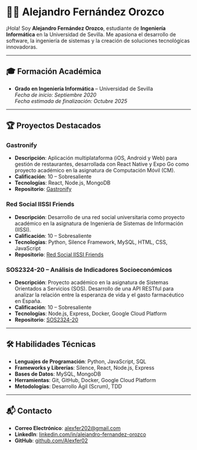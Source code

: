# 👨‍💻 Alejandro Fernández Orozco

¡Hola! Soy **Alejandro Fernández Orozco**, estudiante de **Ingeniería Informática** en la Universidad de Sevilla. Me apasiona el desarrollo de software, la ingeniería de sistemas y la creación de soluciones tecnológicas innovadoras.

---

## 🎓 Formación Académica

- **Grado en Ingeniería Informática** – Universidad de Sevilla  
  *Fecha de inicio: Septiembre 2020*  
  *Fecha estimada de finalización: Octubre 2025*

---

## 🏆 Proyectos Destacados

### **Gastronify**
- **Descripción**: Aplicación multiplataforma (iOS, Android y Web) para gestión de restaurantes, desarrollada con React Native y Expo Go como proyecto académico en la asignatura de Computación Móvil (CM).
- **Calificación**: 10 – Sobresaliente
- **Tecnologías**: React, Node.js, MongoDB
- **Repositorio**: [Gastronify](https://github.com/jorgefl8/Gastronify)

### **Red Social IISSI Friends**
- **Descripción**: Desarrollo de una red social universitaria como proyecto académico en la asignatura de Ingeniería de Sistemas de Información (IISSI).
- **Calificación**: 10 – Sobresaliente
- **Tecnologías**: Python, Silence Framework, MySQL, HTML, CSS, JavaScript
- **Repositorio**: [Red Social IISSI Friends](https://github.com/Alexfer02/Red-Social-IISSI-Friends)


### **SOS2324-20 – Análisis de Indicadores Socioeconómicos**
- **Descripción**: Proyecto académico en la asignatura de Sistemas Orientados a Servicios (SOS). Desarrollo de una API RESTful para analizar la relación entre la esperanza de vida y el gasto farmacéutico en España.
- **Calificación**: 10 – Sobresaliente
- **Tecnologías**: Node.js, Express, Docker, Google Cloud Platform
- **Repositorio**: [SOS2324-20](https://github.com/gti-sos/SOS2324-20)

---

## 🛠️ Habilidades Técnicas

- **Lenguajes de Programación**: Python, JavaScript, SQL
- **Frameworks y Librerías**: Silence, React, Node.js, Express
- **Bases de Datos**: MySQL, MongoDB
- **Herramientas**: Git, GitHub, Docker, Google Cloud Platform
- **Metodologías**: Desarrollo Ágil (Scrum), TDD

---

## 📬 Contacto

- **Correo Electrónico**: [alexfer202@gmail.com](mailto:alexfer202@gmail.com)
- **LinkedIn**: [linkedin.com/in/alejandro-fernandez-orozco](https://www.linkedin.com/in/alexfer02/)
- **GitHub**: [github.com/Alexfer02](https://github.com/Alexfer02)
